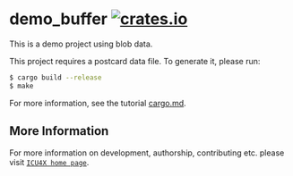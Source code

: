 # demo_buffer [![crates.io](https://img.shields.io/crates/v/demo_buffer)](https://crates.io/crates/demo_buffer)

This is a demo project using blob data.

This project requires a postcard data file. To generate it, please run:

```sh
$ cargo build --release
$ make
```

For more information, see the tutorial [cargo.md](../../cargo.md).

## More Information

For more information on development, authorship, contributing etc. please visit [`ICU4X home page`](https://github.com/unicode-org/icu4x).
